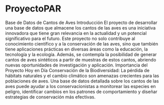# ProyectoPAR
Base de Datos de Cantos de Aves
Introducción
El proyecto de desarrollar una base de datos que almacene los cantos de las aves es una iniciativa innovadora que tiene gran relevancia en la actualidad y un potencial significativo para el futuro. Este proyecto no solo contribuye al conocimiento científico y a la conservación de las aves, sino que también tiene aplicaciones prácticas en diversas áreas como la educación, la tecnología y la ecología. Además, se contempla la posibilidad de generar cantos de aves sintéticos a partir de muestras de estos cantos, abriendo nuevas oportunidades de investigación y aplicación.
Importancia del Proyecto Hoy en Día
Conservación de la Biodiversidad:
La pérdida de hábitats naturales y el cambio climático son amenazas crecientes para las poblaciones de aves. Una base de datos detallada sobre los cantos de las aves puede ayudar a los conservacionistas a monitorear las especies en peligro, identificar cambios en los patrones de comportamiento y diseñar estrategias de conservación más efectivas.
